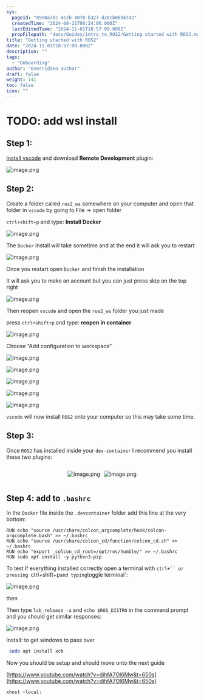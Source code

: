 ```yaml
---
sys:
  pageId: "89e0a78c-4e2b-4070-b327-d28cb0694742"
  createdTime: "2024-08-21T00:24:00.000Z"
  lastEditedTime: "2024-11-01T18:57:00.000Z"
  propFilepath: "docs/Guides/intro_to_ROS2/Getting started with ROS2.md"
title: "Getting started with ROS2"
date: "2024-11-01T18:57:00.000Z"
description: ""
tags:
  - "Onboarding"
author: "Overridden author"
draft: false
weight: 141
toc: false
icon: ""
---
```


# TODO: add wsl install

## Step 1:

[Install vscode](https://code.visualstudio.com/download) and download **Remote Development** plugin:

![image.png](https://prod-files-secure.s3.us-west-2.amazonaws.com/d518164a-d88e-44d1-a4ee-3adb3bd8bce0/efb52993-1881-4a40-b95e-6f020334f022/image.png?X-Amz-Algorithm=AWS4-HMAC-SHA256&X-Amz-Content-Sha256=UNSIGNED-PAYLOAD&X-Amz-Credential=ASIAZI2LB46633GHARU6%2F20250209%2Fus-west-2%2Fs3%2Faws4_request&X-Amz-Date=20250209T180854Z&X-Amz-Expires=3600&X-Amz-Security-Token=IQoJb3JpZ2luX2VjEI%2F%2F%2F%2F%2F%2F%2F%2F%2F%2F%2FwEaCXVzLXdlc3QtMiJIMEYCIQCllDubGhFhtnSWgA%2FLRlvd5aglsVw26V3g76uJlEQwlwIhAKbSIFOb9iWjp9%2BkQ9DBHTIjqViqPIH8t1ayNPd%2FrWI3KogECKj%2F%2F%2F%2F%2F%2F%2F%2F%2F%2FwEQABoMNjM3NDIzMTgzODA1Igwyq3TfXELxUcPAfikq3AMaHN%2B123haT8d7%2FUHJNkXWnqeljDGoJATWFiJYv%2FGpGV41Ku9jpwnMI%2B2MTDuUtIhrBYMSfdD8orcUHNiYI%2BeweY%2BiIawSP0TKgxf%2FNyp8xJn3nrDcE3VPMHHm2zdXuxUdnhWgcRt9iGe1LZCr8Jmop0UCRNh8tSNugF28vJ7ZgpNs0bFj6TbliRsqIOd%2FOrIR%2FNDLzToD9a4niTvlur1zudcc%2F24d%2FN%2BU3rm%2Fe1aO9VHwwrJf4O6%2FrPffVxAT%2FaUHrsIWhCjtMsBtQCbGONTzqBjTKz8uUePKyu0OTUexPXf1BST1%2Fq7DjThm1%2FH1ud2xSfeSImk8Uj5iPl1GKzxlrzzHhjGc8FbP1zFAMgwHf38wbUcpM3ze5esugvhQUPgwDgNC7ThMPYpfA%2BoXpmcQfK6oHFRj7gGdhNDihpvcb3cpXv2UQZYE57LTLg6Z%2BwngJMqKULPX8qh1fQ3cTZls2w4Q2b373kp5TPBRYcyZDMhc%2BUHUHLhWJ9%2Blv0DJKAUN%2B5UHCKj4waPKQDkbQXrwFam4gcnNku53bmoTQeqRepLhWYN5qQd1AGYLV7%2BNGGp9mWKHQq4suzGS7rVdHYBcij5Y09tpT0XV76RLlmNOb89wNu%2BiYDGiiACDrzCpgaO9BjqkAe8KV%2Bp%2Fz9ZoomUdFrOlEU1%2FQqxLVzlUFEHdyjUXgECXTns8KvA7UGpzu8%2FXxKpF4H1Cz%2FC4egPXqUEEUi8S1onf5mRfgvYw6FGcYDYcDvHhZxNnFtGh%2FMKNz0n2%2Blb%2BTv2rGzE%2Bqj%2BdH2BucKwoGlZbXk4O76UQSJJpGbrpdtJKmc1Ue9ns%2B1EvogGM0sBTVbF9q19FdcqMMGgcj%2BNP9mAyvGxP&X-Amz-Signature=d86394b31d73fcda4300ae4d6ecf325fb436efbb540164d99eb3fa799a2faa0a&X-Amz-SignedHeaders=host&x-id=GetObject)

## Step 2:

Create a folder called `ros2_ws` somewhere on your computer and open that folder in `vscode` by going to File → open folder 

`ctrl+shift+p` and type: **Install Docker**

![image.png](https://prod-files-secure.s3.us-west-2.amazonaws.com/d518164a-d88e-44d1-a4ee-3adb3bd8bce0/2269dc0e-1cd5-47ff-bceb-c04ad9b2eab0/image.png?X-Amz-Algorithm=AWS4-HMAC-SHA256&X-Amz-Content-Sha256=UNSIGNED-PAYLOAD&X-Amz-Credential=ASIAZI2LB46633GHARU6%2F20250209%2Fus-west-2%2Fs3%2Faws4_request&X-Amz-Date=20250209T180854Z&X-Amz-Expires=3600&X-Amz-Security-Token=IQoJb3JpZ2luX2VjEI%2F%2F%2F%2F%2F%2F%2F%2F%2F%2F%2FwEaCXVzLXdlc3QtMiJIMEYCIQCllDubGhFhtnSWgA%2FLRlvd5aglsVw26V3g76uJlEQwlwIhAKbSIFOb9iWjp9%2BkQ9DBHTIjqViqPIH8t1ayNPd%2FrWI3KogECKj%2F%2F%2F%2F%2F%2F%2F%2F%2F%2FwEQABoMNjM3NDIzMTgzODA1Igwyq3TfXELxUcPAfikq3AMaHN%2B123haT8d7%2FUHJNkXWnqeljDGoJATWFiJYv%2FGpGV41Ku9jpwnMI%2B2MTDuUtIhrBYMSfdD8orcUHNiYI%2BeweY%2BiIawSP0TKgxf%2FNyp8xJn3nrDcE3VPMHHm2zdXuxUdnhWgcRt9iGe1LZCr8Jmop0UCRNh8tSNugF28vJ7ZgpNs0bFj6TbliRsqIOd%2FOrIR%2FNDLzToD9a4niTvlur1zudcc%2F24d%2FN%2BU3rm%2Fe1aO9VHwwrJf4O6%2FrPffVxAT%2FaUHrsIWhCjtMsBtQCbGONTzqBjTKz8uUePKyu0OTUexPXf1BST1%2Fq7DjThm1%2FH1ud2xSfeSImk8Uj5iPl1GKzxlrzzHhjGc8FbP1zFAMgwHf38wbUcpM3ze5esugvhQUPgwDgNC7ThMPYpfA%2BoXpmcQfK6oHFRj7gGdhNDihpvcb3cpXv2UQZYE57LTLg6Z%2BwngJMqKULPX8qh1fQ3cTZls2w4Q2b373kp5TPBRYcyZDMhc%2BUHUHLhWJ9%2Blv0DJKAUN%2B5UHCKj4waPKQDkbQXrwFam4gcnNku53bmoTQeqRepLhWYN5qQd1AGYLV7%2BNGGp9mWKHQq4suzGS7rVdHYBcij5Y09tpT0XV76RLlmNOb89wNu%2BiYDGiiACDrzCpgaO9BjqkAe8KV%2Bp%2Fz9ZoomUdFrOlEU1%2FQqxLVzlUFEHdyjUXgECXTns8KvA7UGpzu8%2FXxKpF4H1Cz%2FC4egPXqUEEUi8S1onf5mRfgvYw6FGcYDYcDvHhZxNnFtGh%2FMKNz0n2%2Blb%2BTv2rGzE%2Bqj%2BdH2BucKwoGlZbXk4O76UQSJJpGbrpdtJKmc1Ue9ns%2B1EvogGM0sBTVbF9q19FdcqMMGgcj%2BNP9mAyvGxP&X-Amz-Signature=e0fde6e26af0a034b1106d8002f43fcac11a69caea1c5f78b14119992b950884&X-Amz-SignedHeaders=host&x-id=GetObject)

The `Docker` install will take sometime and at the end it will ask you to restart

![image.png](https://prod-files-secure.s3.us-west-2.amazonaws.com/d518164a-d88e-44d1-a4ee-3adb3bd8bce0/ed233f78-be33-4b1f-b89c-9c346c0e961e/image.png?X-Amz-Algorithm=AWS4-HMAC-SHA256&X-Amz-Content-Sha256=UNSIGNED-PAYLOAD&X-Amz-Credential=ASIAZI2LB46633GHARU6%2F20250209%2Fus-west-2%2Fs3%2Faws4_request&X-Amz-Date=20250209T180854Z&X-Amz-Expires=3600&X-Amz-Security-Token=IQoJb3JpZ2luX2VjEI%2F%2F%2F%2F%2F%2F%2F%2F%2F%2F%2FwEaCXVzLXdlc3QtMiJIMEYCIQCllDubGhFhtnSWgA%2FLRlvd5aglsVw26V3g76uJlEQwlwIhAKbSIFOb9iWjp9%2BkQ9DBHTIjqViqPIH8t1ayNPd%2FrWI3KogECKj%2F%2F%2F%2F%2F%2F%2F%2F%2F%2FwEQABoMNjM3NDIzMTgzODA1Igwyq3TfXELxUcPAfikq3AMaHN%2B123haT8d7%2FUHJNkXWnqeljDGoJATWFiJYv%2FGpGV41Ku9jpwnMI%2B2MTDuUtIhrBYMSfdD8orcUHNiYI%2BeweY%2BiIawSP0TKgxf%2FNyp8xJn3nrDcE3VPMHHm2zdXuxUdnhWgcRt9iGe1LZCr8Jmop0UCRNh8tSNugF28vJ7ZgpNs0bFj6TbliRsqIOd%2FOrIR%2FNDLzToD9a4niTvlur1zudcc%2F24d%2FN%2BU3rm%2Fe1aO9VHwwrJf4O6%2FrPffVxAT%2FaUHrsIWhCjtMsBtQCbGONTzqBjTKz8uUePKyu0OTUexPXf1BST1%2Fq7DjThm1%2FH1ud2xSfeSImk8Uj5iPl1GKzxlrzzHhjGc8FbP1zFAMgwHf38wbUcpM3ze5esugvhQUPgwDgNC7ThMPYpfA%2BoXpmcQfK6oHFRj7gGdhNDihpvcb3cpXv2UQZYE57LTLg6Z%2BwngJMqKULPX8qh1fQ3cTZls2w4Q2b373kp5TPBRYcyZDMhc%2BUHUHLhWJ9%2Blv0DJKAUN%2B5UHCKj4waPKQDkbQXrwFam4gcnNku53bmoTQeqRepLhWYN5qQd1AGYLV7%2BNGGp9mWKHQq4suzGS7rVdHYBcij5Y09tpT0XV76RLlmNOb89wNu%2BiYDGiiACDrzCpgaO9BjqkAe8KV%2Bp%2Fz9ZoomUdFrOlEU1%2FQqxLVzlUFEHdyjUXgECXTns8KvA7UGpzu8%2FXxKpF4H1Cz%2FC4egPXqUEEUi8S1onf5mRfgvYw6FGcYDYcDvHhZxNnFtGh%2FMKNz0n2%2Blb%2BTv2rGzE%2Bqj%2BdH2BucKwoGlZbXk4O76UQSJJpGbrpdtJKmc1Ue9ns%2B1EvogGM0sBTVbF9q19FdcqMMGgcj%2BNP9mAyvGxP&X-Amz-Signature=7e8db0d5dfe51d9b845862ca011110a67d681e7e9e95d5aae3a2bc8ecae1fc24&X-Amz-SignedHeaders=host&x-id=GetObject)

Once you restart open `Docker` and finish the installation

It will ask you to make an account but you can just press skip on the top right

![image.png](https://prod-files-secure.s3.us-west-2.amazonaws.com/d518164a-d88e-44d1-a4ee-3adb3bd8bce0/21010ad9-1659-4fd9-9f59-9932a09b2a3d/image.png?X-Amz-Algorithm=AWS4-HMAC-SHA256&X-Amz-Content-Sha256=UNSIGNED-PAYLOAD&X-Amz-Credential=ASIAZI2LB46633GHARU6%2F20250209%2Fus-west-2%2Fs3%2Faws4_request&X-Amz-Date=20250209T180854Z&X-Amz-Expires=3600&X-Amz-Security-Token=IQoJb3JpZ2luX2VjEI%2F%2F%2F%2F%2F%2F%2F%2F%2F%2F%2FwEaCXVzLXdlc3QtMiJIMEYCIQCllDubGhFhtnSWgA%2FLRlvd5aglsVw26V3g76uJlEQwlwIhAKbSIFOb9iWjp9%2BkQ9DBHTIjqViqPIH8t1ayNPd%2FrWI3KogECKj%2F%2F%2F%2F%2F%2F%2F%2F%2F%2FwEQABoMNjM3NDIzMTgzODA1Igwyq3TfXELxUcPAfikq3AMaHN%2B123haT8d7%2FUHJNkXWnqeljDGoJATWFiJYv%2FGpGV41Ku9jpwnMI%2B2MTDuUtIhrBYMSfdD8orcUHNiYI%2BeweY%2BiIawSP0TKgxf%2FNyp8xJn3nrDcE3VPMHHm2zdXuxUdnhWgcRt9iGe1LZCr8Jmop0UCRNh8tSNugF28vJ7ZgpNs0bFj6TbliRsqIOd%2FOrIR%2FNDLzToD9a4niTvlur1zudcc%2F24d%2FN%2BU3rm%2Fe1aO9VHwwrJf4O6%2FrPffVxAT%2FaUHrsIWhCjtMsBtQCbGONTzqBjTKz8uUePKyu0OTUexPXf1BST1%2Fq7DjThm1%2FH1ud2xSfeSImk8Uj5iPl1GKzxlrzzHhjGc8FbP1zFAMgwHf38wbUcpM3ze5esugvhQUPgwDgNC7ThMPYpfA%2BoXpmcQfK6oHFRj7gGdhNDihpvcb3cpXv2UQZYE57LTLg6Z%2BwngJMqKULPX8qh1fQ3cTZls2w4Q2b373kp5TPBRYcyZDMhc%2BUHUHLhWJ9%2Blv0DJKAUN%2B5UHCKj4waPKQDkbQXrwFam4gcnNku53bmoTQeqRepLhWYN5qQd1AGYLV7%2BNGGp9mWKHQq4suzGS7rVdHYBcij5Y09tpT0XV76RLlmNOb89wNu%2BiYDGiiACDrzCpgaO9BjqkAe8KV%2Bp%2Fz9ZoomUdFrOlEU1%2FQqxLVzlUFEHdyjUXgECXTns8KvA7UGpzu8%2FXxKpF4H1Cz%2FC4egPXqUEEUi8S1onf5mRfgvYw6FGcYDYcDvHhZxNnFtGh%2FMKNz0n2%2Blb%2BTv2rGzE%2Bqj%2BdH2BucKwoGlZbXk4O76UQSJJpGbrpdtJKmc1Ue9ns%2B1EvogGM0sBTVbF9q19FdcqMMGgcj%2BNP9mAyvGxP&X-Amz-Signature=f8de49b97b8a98f702f54921ad9461060d39e72793f30e6e2002ce8fa8837071&X-Amz-SignedHeaders=host&x-id=GetObject)

Then reopen `vscode` and open the `ros2_ws` folder you just made

press `ctrl+shift+p` and type: **reopen in container**

![image.png](https://prod-files-secure.s3.us-west-2.amazonaws.com/d518164a-d88e-44d1-a4ee-3adb3bd8bce0/4e93b8c2-41ad-488c-8095-c74205196118/image.png?X-Amz-Algorithm=AWS4-HMAC-SHA256&X-Amz-Content-Sha256=UNSIGNED-PAYLOAD&X-Amz-Credential=ASIAZI2LB46633GHARU6%2F20250209%2Fus-west-2%2Fs3%2Faws4_request&X-Amz-Date=20250209T180854Z&X-Amz-Expires=3600&X-Amz-Security-Token=IQoJb3JpZ2luX2VjEI%2F%2F%2F%2F%2F%2F%2F%2F%2F%2F%2FwEaCXVzLXdlc3QtMiJIMEYCIQCllDubGhFhtnSWgA%2FLRlvd5aglsVw26V3g76uJlEQwlwIhAKbSIFOb9iWjp9%2BkQ9DBHTIjqViqPIH8t1ayNPd%2FrWI3KogECKj%2F%2F%2F%2F%2F%2F%2F%2F%2F%2FwEQABoMNjM3NDIzMTgzODA1Igwyq3TfXELxUcPAfikq3AMaHN%2B123haT8d7%2FUHJNkXWnqeljDGoJATWFiJYv%2FGpGV41Ku9jpwnMI%2B2MTDuUtIhrBYMSfdD8orcUHNiYI%2BeweY%2BiIawSP0TKgxf%2FNyp8xJn3nrDcE3VPMHHm2zdXuxUdnhWgcRt9iGe1LZCr8Jmop0UCRNh8tSNugF28vJ7ZgpNs0bFj6TbliRsqIOd%2FOrIR%2FNDLzToD9a4niTvlur1zudcc%2F24d%2FN%2BU3rm%2Fe1aO9VHwwrJf4O6%2FrPffVxAT%2FaUHrsIWhCjtMsBtQCbGONTzqBjTKz8uUePKyu0OTUexPXf1BST1%2Fq7DjThm1%2FH1ud2xSfeSImk8Uj5iPl1GKzxlrzzHhjGc8FbP1zFAMgwHf38wbUcpM3ze5esugvhQUPgwDgNC7ThMPYpfA%2BoXpmcQfK6oHFRj7gGdhNDihpvcb3cpXv2UQZYE57LTLg6Z%2BwngJMqKULPX8qh1fQ3cTZls2w4Q2b373kp5TPBRYcyZDMhc%2BUHUHLhWJ9%2Blv0DJKAUN%2B5UHCKj4waPKQDkbQXrwFam4gcnNku53bmoTQeqRepLhWYN5qQd1AGYLV7%2BNGGp9mWKHQq4suzGS7rVdHYBcij5Y09tpT0XV76RLlmNOb89wNu%2BiYDGiiACDrzCpgaO9BjqkAe8KV%2Bp%2Fz9ZoomUdFrOlEU1%2FQqxLVzlUFEHdyjUXgECXTns8KvA7UGpzu8%2FXxKpF4H1Cz%2FC4egPXqUEEUi8S1onf5mRfgvYw6FGcYDYcDvHhZxNnFtGh%2FMKNz0n2%2Blb%2BTv2rGzE%2Bqj%2BdH2BucKwoGlZbXk4O76UQSJJpGbrpdtJKmc1Ue9ns%2B1EvogGM0sBTVbF9q19FdcqMMGgcj%2BNP9mAyvGxP&X-Amz-Signature=0f575e2516876ea2dd15b99518c591b29e2f4a72cab60d4427f8107878f6096e&X-Amz-SignedHeaders=host&x-id=GetObject)

Choose “Add configuration to workspace”

![image.png](https://prod-files-secure.s3.us-west-2.amazonaws.com/d518164a-d88e-44d1-a4ee-3adb3bd8bce0/9560b282-5060-4989-ba37-97e7b2c22476/image.png?X-Amz-Algorithm=AWS4-HMAC-SHA256&X-Amz-Content-Sha256=UNSIGNED-PAYLOAD&X-Amz-Credential=ASIAZI2LB46633GHARU6%2F20250209%2Fus-west-2%2Fs3%2Faws4_request&X-Amz-Date=20250209T180854Z&X-Amz-Expires=3600&X-Amz-Security-Token=IQoJb3JpZ2luX2VjEI%2F%2F%2F%2F%2F%2F%2F%2F%2F%2F%2FwEaCXVzLXdlc3QtMiJIMEYCIQCllDubGhFhtnSWgA%2FLRlvd5aglsVw26V3g76uJlEQwlwIhAKbSIFOb9iWjp9%2BkQ9DBHTIjqViqPIH8t1ayNPd%2FrWI3KogECKj%2F%2F%2F%2F%2F%2F%2F%2F%2F%2FwEQABoMNjM3NDIzMTgzODA1Igwyq3TfXELxUcPAfikq3AMaHN%2B123haT8d7%2FUHJNkXWnqeljDGoJATWFiJYv%2FGpGV41Ku9jpwnMI%2B2MTDuUtIhrBYMSfdD8orcUHNiYI%2BeweY%2BiIawSP0TKgxf%2FNyp8xJn3nrDcE3VPMHHm2zdXuxUdnhWgcRt9iGe1LZCr8Jmop0UCRNh8tSNugF28vJ7ZgpNs0bFj6TbliRsqIOd%2FOrIR%2FNDLzToD9a4niTvlur1zudcc%2F24d%2FN%2BU3rm%2Fe1aO9VHwwrJf4O6%2FrPffVxAT%2FaUHrsIWhCjtMsBtQCbGONTzqBjTKz8uUePKyu0OTUexPXf1BST1%2Fq7DjThm1%2FH1ud2xSfeSImk8Uj5iPl1GKzxlrzzHhjGc8FbP1zFAMgwHf38wbUcpM3ze5esugvhQUPgwDgNC7ThMPYpfA%2BoXpmcQfK6oHFRj7gGdhNDihpvcb3cpXv2UQZYE57LTLg6Z%2BwngJMqKULPX8qh1fQ3cTZls2w4Q2b373kp5TPBRYcyZDMhc%2BUHUHLhWJ9%2Blv0DJKAUN%2B5UHCKj4waPKQDkbQXrwFam4gcnNku53bmoTQeqRepLhWYN5qQd1AGYLV7%2BNGGp9mWKHQq4suzGS7rVdHYBcij5Y09tpT0XV76RLlmNOb89wNu%2BiYDGiiACDrzCpgaO9BjqkAe8KV%2Bp%2Fz9ZoomUdFrOlEU1%2FQqxLVzlUFEHdyjUXgECXTns8KvA7UGpzu8%2FXxKpF4H1Cz%2FC4egPXqUEEUi8S1onf5mRfgvYw6FGcYDYcDvHhZxNnFtGh%2FMKNz0n2%2Blb%2BTv2rGzE%2Bqj%2BdH2BucKwoGlZbXk4O76UQSJJpGbrpdtJKmc1Ue9ns%2B1EvogGM0sBTVbF9q19FdcqMMGgcj%2BNP9mAyvGxP&X-Amz-Signature=b61c729361473c19d531b7afd2bf70fa644827de1a4b0b9c57a896e9b215bdfb&X-Amz-SignedHeaders=host&x-id=GetObject)

![image.png](https://prod-files-secure.s3.us-west-2.amazonaws.com/d518164a-d88e-44d1-a4ee-3adb3bd8bce0/2ee63f81-886b-48e8-a553-dc6e5eac99e4/image.png?X-Amz-Algorithm=AWS4-HMAC-SHA256&X-Amz-Content-Sha256=UNSIGNED-PAYLOAD&X-Amz-Credential=ASIAZI2LB46633GHARU6%2F20250209%2Fus-west-2%2Fs3%2Faws4_request&X-Amz-Date=20250209T180854Z&X-Amz-Expires=3600&X-Amz-Security-Token=IQoJb3JpZ2luX2VjEI%2F%2F%2F%2F%2F%2F%2F%2F%2F%2F%2FwEaCXVzLXdlc3QtMiJIMEYCIQCllDubGhFhtnSWgA%2FLRlvd5aglsVw26V3g76uJlEQwlwIhAKbSIFOb9iWjp9%2BkQ9DBHTIjqViqPIH8t1ayNPd%2FrWI3KogECKj%2F%2F%2F%2F%2F%2F%2F%2F%2F%2FwEQABoMNjM3NDIzMTgzODA1Igwyq3TfXELxUcPAfikq3AMaHN%2B123haT8d7%2FUHJNkXWnqeljDGoJATWFiJYv%2FGpGV41Ku9jpwnMI%2B2MTDuUtIhrBYMSfdD8orcUHNiYI%2BeweY%2BiIawSP0TKgxf%2FNyp8xJn3nrDcE3VPMHHm2zdXuxUdnhWgcRt9iGe1LZCr8Jmop0UCRNh8tSNugF28vJ7ZgpNs0bFj6TbliRsqIOd%2FOrIR%2FNDLzToD9a4niTvlur1zudcc%2F24d%2FN%2BU3rm%2Fe1aO9VHwwrJf4O6%2FrPffVxAT%2FaUHrsIWhCjtMsBtQCbGONTzqBjTKz8uUePKyu0OTUexPXf1BST1%2Fq7DjThm1%2FH1ud2xSfeSImk8Uj5iPl1GKzxlrzzHhjGc8FbP1zFAMgwHf38wbUcpM3ze5esugvhQUPgwDgNC7ThMPYpfA%2BoXpmcQfK6oHFRj7gGdhNDihpvcb3cpXv2UQZYE57LTLg6Z%2BwngJMqKULPX8qh1fQ3cTZls2w4Q2b373kp5TPBRYcyZDMhc%2BUHUHLhWJ9%2Blv0DJKAUN%2B5UHCKj4waPKQDkbQXrwFam4gcnNku53bmoTQeqRepLhWYN5qQd1AGYLV7%2BNGGp9mWKHQq4suzGS7rVdHYBcij5Y09tpT0XV76RLlmNOb89wNu%2BiYDGiiACDrzCpgaO9BjqkAe8KV%2Bp%2Fz9ZoomUdFrOlEU1%2FQqxLVzlUFEHdyjUXgECXTns8KvA7UGpzu8%2FXxKpF4H1Cz%2FC4egPXqUEEUi8S1onf5mRfgvYw6FGcYDYcDvHhZxNnFtGh%2FMKNz0n2%2Blb%2BTv2rGzE%2Bqj%2BdH2BucKwoGlZbXk4O76UQSJJpGbrpdtJKmc1Ue9ns%2B1EvogGM0sBTVbF9q19FdcqMMGgcj%2BNP9mAyvGxP&X-Amz-Signature=af4a51652da68c11f0f9e728c89ab620d7c2b86b50785464f99284af8cf2c630&X-Amz-SignedHeaders=host&x-id=GetObject)

![image.png](https://prod-files-secure.s3.us-west-2.amazonaws.com/d518164a-d88e-44d1-a4ee-3adb3bd8bce0/ae1580b2-b048-407e-aed9-b584224a7a04/image.png?X-Amz-Algorithm=AWS4-HMAC-SHA256&X-Amz-Content-Sha256=UNSIGNED-PAYLOAD&X-Amz-Credential=ASIAZI2LB46633GHARU6%2F20250209%2Fus-west-2%2Fs3%2Faws4_request&X-Amz-Date=20250209T180854Z&X-Amz-Expires=3600&X-Amz-Security-Token=IQoJb3JpZ2luX2VjEI%2F%2F%2F%2F%2F%2F%2F%2F%2F%2F%2FwEaCXVzLXdlc3QtMiJIMEYCIQCllDubGhFhtnSWgA%2FLRlvd5aglsVw26V3g76uJlEQwlwIhAKbSIFOb9iWjp9%2BkQ9DBHTIjqViqPIH8t1ayNPd%2FrWI3KogECKj%2F%2F%2F%2F%2F%2F%2F%2F%2F%2FwEQABoMNjM3NDIzMTgzODA1Igwyq3TfXELxUcPAfikq3AMaHN%2B123haT8d7%2FUHJNkXWnqeljDGoJATWFiJYv%2FGpGV41Ku9jpwnMI%2B2MTDuUtIhrBYMSfdD8orcUHNiYI%2BeweY%2BiIawSP0TKgxf%2FNyp8xJn3nrDcE3VPMHHm2zdXuxUdnhWgcRt9iGe1LZCr8Jmop0UCRNh8tSNugF28vJ7ZgpNs0bFj6TbliRsqIOd%2FOrIR%2FNDLzToD9a4niTvlur1zudcc%2F24d%2FN%2BU3rm%2Fe1aO9VHwwrJf4O6%2FrPffVxAT%2FaUHrsIWhCjtMsBtQCbGONTzqBjTKz8uUePKyu0OTUexPXf1BST1%2Fq7DjThm1%2FH1ud2xSfeSImk8Uj5iPl1GKzxlrzzHhjGc8FbP1zFAMgwHf38wbUcpM3ze5esugvhQUPgwDgNC7ThMPYpfA%2BoXpmcQfK6oHFRj7gGdhNDihpvcb3cpXv2UQZYE57LTLg6Z%2BwngJMqKULPX8qh1fQ3cTZls2w4Q2b373kp5TPBRYcyZDMhc%2BUHUHLhWJ9%2Blv0DJKAUN%2B5UHCKj4waPKQDkbQXrwFam4gcnNku53bmoTQeqRepLhWYN5qQd1AGYLV7%2BNGGp9mWKHQq4suzGS7rVdHYBcij5Y09tpT0XV76RLlmNOb89wNu%2BiYDGiiACDrzCpgaO9BjqkAe8KV%2Bp%2Fz9ZoomUdFrOlEU1%2FQqxLVzlUFEHdyjUXgECXTns8KvA7UGpzu8%2FXxKpF4H1Cz%2FC4egPXqUEEUi8S1onf5mRfgvYw6FGcYDYcDvHhZxNnFtGh%2FMKNz0n2%2Blb%2BTv2rGzE%2Bqj%2BdH2BucKwoGlZbXk4O76UQSJJpGbrpdtJKmc1Ue9ns%2B1EvogGM0sBTVbF9q19FdcqMMGgcj%2BNP9mAyvGxP&X-Amz-Signature=7a372b4c77fe4a4ce5d5fc12a333e12aeb103fd760983a278919afae8e0deb8a&X-Amz-SignedHeaders=host&x-id=GetObject)

![image.png](https://prod-files-secure.s3.us-west-2.amazonaws.com/d518164a-d88e-44d1-a4ee-3adb3bd8bce0/53255b28-f75e-430f-b9e3-c0ac8577e42b/image.png?X-Amz-Algorithm=AWS4-HMAC-SHA256&X-Amz-Content-Sha256=UNSIGNED-PAYLOAD&X-Amz-Credential=ASIAZI2LB46633GHARU6%2F20250209%2Fus-west-2%2Fs3%2Faws4_request&X-Amz-Date=20250209T180854Z&X-Amz-Expires=3600&X-Amz-Security-Token=IQoJb3JpZ2luX2VjEI%2F%2F%2F%2F%2F%2F%2F%2F%2F%2F%2FwEaCXVzLXdlc3QtMiJIMEYCIQCllDubGhFhtnSWgA%2FLRlvd5aglsVw26V3g76uJlEQwlwIhAKbSIFOb9iWjp9%2BkQ9DBHTIjqViqPIH8t1ayNPd%2FrWI3KogECKj%2F%2F%2F%2F%2F%2F%2F%2F%2F%2FwEQABoMNjM3NDIzMTgzODA1Igwyq3TfXELxUcPAfikq3AMaHN%2B123haT8d7%2FUHJNkXWnqeljDGoJATWFiJYv%2FGpGV41Ku9jpwnMI%2B2MTDuUtIhrBYMSfdD8orcUHNiYI%2BeweY%2BiIawSP0TKgxf%2FNyp8xJn3nrDcE3VPMHHm2zdXuxUdnhWgcRt9iGe1LZCr8Jmop0UCRNh8tSNugF28vJ7ZgpNs0bFj6TbliRsqIOd%2FOrIR%2FNDLzToD9a4niTvlur1zudcc%2F24d%2FN%2BU3rm%2Fe1aO9VHwwrJf4O6%2FrPffVxAT%2FaUHrsIWhCjtMsBtQCbGONTzqBjTKz8uUePKyu0OTUexPXf1BST1%2Fq7DjThm1%2FH1ud2xSfeSImk8Uj5iPl1GKzxlrzzHhjGc8FbP1zFAMgwHf38wbUcpM3ze5esugvhQUPgwDgNC7ThMPYpfA%2BoXpmcQfK6oHFRj7gGdhNDihpvcb3cpXv2UQZYE57LTLg6Z%2BwngJMqKULPX8qh1fQ3cTZls2w4Q2b373kp5TPBRYcyZDMhc%2BUHUHLhWJ9%2Blv0DJKAUN%2B5UHCKj4waPKQDkbQXrwFam4gcnNku53bmoTQeqRepLhWYN5qQd1AGYLV7%2BNGGp9mWKHQq4suzGS7rVdHYBcij5Y09tpT0XV76RLlmNOb89wNu%2BiYDGiiACDrzCpgaO9BjqkAe8KV%2Bp%2Fz9ZoomUdFrOlEU1%2FQqxLVzlUFEHdyjUXgECXTns8KvA7UGpzu8%2FXxKpF4H1Cz%2FC4egPXqUEEUi8S1onf5mRfgvYw6FGcYDYcDvHhZxNnFtGh%2FMKNz0n2%2Blb%2BTv2rGzE%2Bqj%2BdH2BucKwoGlZbXk4O76UQSJJpGbrpdtJKmc1Ue9ns%2B1EvogGM0sBTVbF9q19FdcqMMGgcj%2BNP9mAyvGxP&X-Amz-Signature=2fdc4796fa523fa43feaebf3a195237fc881f38104c31febbbdd7cf2676552f1&X-Amz-SignedHeaders=host&x-id=GetObject)

![image.png](https://prod-files-secure.s3.us-west-2.amazonaws.com/d518164a-d88e-44d1-a4ee-3adb3bd8bce0/7c562767-5af9-4ffb-97d1-327bcdf4ee00/image.png?X-Amz-Algorithm=AWS4-HMAC-SHA256&X-Amz-Content-Sha256=UNSIGNED-PAYLOAD&X-Amz-Credential=ASIAZI2LB46633GHARU6%2F20250209%2Fus-west-2%2Fs3%2Faws4_request&X-Amz-Date=20250209T180854Z&X-Amz-Expires=3600&X-Amz-Security-Token=IQoJb3JpZ2luX2VjEI%2F%2F%2F%2F%2F%2F%2F%2F%2F%2F%2FwEaCXVzLXdlc3QtMiJIMEYCIQCllDubGhFhtnSWgA%2FLRlvd5aglsVw26V3g76uJlEQwlwIhAKbSIFOb9iWjp9%2BkQ9DBHTIjqViqPIH8t1ayNPd%2FrWI3KogECKj%2F%2F%2F%2F%2F%2F%2F%2F%2F%2FwEQABoMNjM3NDIzMTgzODA1Igwyq3TfXELxUcPAfikq3AMaHN%2B123haT8d7%2FUHJNkXWnqeljDGoJATWFiJYv%2FGpGV41Ku9jpwnMI%2B2MTDuUtIhrBYMSfdD8orcUHNiYI%2BeweY%2BiIawSP0TKgxf%2FNyp8xJn3nrDcE3VPMHHm2zdXuxUdnhWgcRt9iGe1LZCr8Jmop0UCRNh8tSNugF28vJ7ZgpNs0bFj6TbliRsqIOd%2FOrIR%2FNDLzToD9a4niTvlur1zudcc%2F24d%2FN%2BU3rm%2Fe1aO9VHwwrJf4O6%2FrPffVxAT%2FaUHrsIWhCjtMsBtQCbGONTzqBjTKz8uUePKyu0OTUexPXf1BST1%2Fq7DjThm1%2FH1ud2xSfeSImk8Uj5iPl1GKzxlrzzHhjGc8FbP1zFAMgwHf38wbUcpM3ze5esugvhQUPgwDgNC7ThMPYpfA%2BoXpmcQfK6oHFRj7gGdhNDihpvcb3cpXv2UQZYE57LTLg6Z%2BwngJMqKULPX8qh1fQ3cTZls2w4Q2b373kp5TPBRYcyZDMhc%2BUHUHLhWJ9%2Blv0DJKAUN%2B5UHCKj4waPKQDkbQXrwFam4gcnNku53bmoTQeqRepLhWYN5qQd1AGYLV7%2BNGGp9mWKHQq4suzGS7rVdHYBcij5Y09tpT0XV76RLlmNOb89wNu%2BiYDGiiACDrzCpgaO9BjqkAe8KV%2Bp%2Fz9ZoomUdFrOlEU1%2FQqxLVzlUFEHdyjUXgECXTns8KvA7UGpzu8%2FXxKpF4H1Cz%2FC4egPXqUEEUi8S1onf5mRfgvYw6FGcYDYcDvHhZxNnFtGh%2FMKNz0n2%2Blb%2BTv2rGzE%2Bqj%2BdH2BucKwoGlZbXk4O76UQSJJpGbrpdtJKmc1Ue9ns%2B1EvogGM0sBTVbF9q19FdcqMMGgcj%2BNP9mAyvGxP&X-Amz-Signature=be6e47a9e3dc27bf451f2cf9fb5208268269bac2029890aa4cc0dd2844d762eb&X-Amz-SignedHeaders=host&x-id=GetObject)

`vscode` will now install `ROS2` onto your computer so this may take some time.

## Step 3:

Once `ROS2` has installed inside your `dev-container` I recommend you install these two plugins:

<div style="display: flex;flex-direction: row; column-gap:10px; max-width: 630px;justify-content: center;">
<div>

![image.png](https://prod-files-secure.s3.us-west-2.amazonaws.com/d518164a-d88e-44d1-a4ee-3adb3bd8bce0/3fc3d550-5a54-4ba1-ba6b-faa01cdb7369/image.png?X-Amz-Algorithm=AWS4-HMAC-SHA256&X-Amz-Content-Sha256=UNSIGNED-PAYLOAD&X-Amz-Credential=ASIAZI2LB466SG7NNSGC%2F20250209%2Fus-west-2%2Fs3%2Faws4_request&X-Amz-Date=20250209T180857Z&X-Amz-Expires=3600&X-Amz-Security-Token=IQoJb3JpZ2luX2VjEI%2F%2F%2F%2F%2F%2F%2F%2F%2F%2F%2FwEaCXVzLXdlc3QtMiJHMEUCIQCrDyddQ3IeaCwfCnrC0ywlxRIkxwKTOCzcH%2FVTAcoMswIgUNxs8o%2BmAVenuhd0HTZ4Ws6%2BUB0TvTyVZwZrZvsDDdIqiAQIqP%2F%2F%2F%2F%2F%2F%2F%2F%2F%2FARAAGgw2Mzc0MjMxODM4MDUiDOOKfDy0BBr4GRoTRircA8pxdhyn%2B%2FJU0aESmuRms%2BRz2suJXk1AG%2BYN4gvNGmZ0KlP2yYu9kMmMndsY%2B0%2FSLqc5GRIaS7hsMLtX9MBvoDfG2dCmJOxQ4FEuEelg9MNhfEt9NwkeduXq8f0ZjuLZe6E6CeL36ovgg3EPD5vHUDPE7MAdAdEmvWmTVoR2PLQsCyZQXpmoJh9TmP%2FGaYVVuSkoVUYedFWr1UsQ083KPZ%2FhQasc0%2BzsFQBc%2FhwKrJK6%2Bv5Be19mljwhmMBvaOgsqnBnoIe2ySXGj4StjER7ZGNOL6AI1fhCNiHYbrLZY3%2BBHK0CPhz9o7IQ4ZMlzXOWzIPAOvn5SpeM4K5%2BA8uz4TopnqcyAPjQhwwJksheZ6dExzegg10iKI8k8fwWgTny%2FoyTBILbHG1aOX5FZpAt%2B3F8eTFX5V5mTgvaSKdmIIeJDRhMX9hIAnftN4r2g%2FXeUIBAh0ltEGLqcbr%2FFw5eV8qgMRwnDQZHHwG2atbBN5Khv7Jawgehf%2BiOVSiGo4HaghS5wQImH412g4taz6n1PDjeL%2BvauSrL4XAn7ImjPTKLjuEkZYA%2FIMK44mArDOJHhbByV81v2%2FVzFawhPJ15CaF0DfKmo8G1Hi7%2BMAttO881xILT3aLCw5RTfwFiMNiKo70GOqUBV1ZHoE9JFQjVilt1TVA6hAwlThBxSBy54lvQMynhnzTxCn%2BByUYulaXNZzPqf1RDOuRU8PeOuqwgce1vPIMSG%2F69LyxmVA3UX4A1SozZ9hHaALzqMOYmXtUrxNbPDiHJlO6Ookaw2pK6aPBziUYjZRbJhsP%2FDO6XUSx7hCaR%2BVVU4mMtR%2BHdf1awgLOL%2BWLhRrMZUy81vkUhNMDbLUQxlc4CcUlY&X-Amz-Signature=288285794757e78c3ef7d33190cd3b8eeff1ad46cbaec46352031e002a395529&X-Amz-SignedHeaders=host&x-id=GetObject)

</div>
<div>

![image.png](https://prod-files-secure.s3.us-west-2.amazonaws.com/d518164a-d88e-44d1-a4ee-3adb3bd8bce0/d994cc66-13c2-4093-a5a3-f84cf4601a82/image.png?X-Amz-Algorithm=AWS4-HMAC-SHA256&X-Amz-Content-Sha256=UNSIGNED-PAYLOAD&X-Amz-Credential=ASIAZI2LB466QFIUITQC%2F20250209%2Fus-west-2%2Fs3%2Faws4_request&X-Amz-Date=20250209T180857Z&X-Amz-Expires=3600&X-Amz-Security-Token=IQoJb3JpZ2luX2VjEI%2F%2F%2F%2F%2F%2F%2F%2F%2F%2F%2FwEaCXVzLXdlc3QtMiJHMEUCIAQv2g2y2nZxQU9t%2BHynecaxZbyu5PVpt4gcLEmWsUfhAiEA6YQIICTGraTPROMLurKrafrmqwQF%2FzYCV7hmKwq49ucqiAQIqP%2F%2F%2F%2F%2F%2F%2F%2F%2F%2FARAAGgw2Mzc0MjMxODM4MDUiDH%2FQLARJt1TBZlErjyrcAzxe4DJCZrOEnXKjrjAAgYFFw7xjFpPh1a1FxOtKiTMBc74HeSLDEgnFpn7aI9RtxeTb7U%2FIBlcQLq0tX9RFfPig9v%2F3GGiehg4IANJB6EZcreK0I1Tys2B32wMg64BooWotJmQ5Wz4A2rs%2BxG40DXIG2JpYsfjNMuRdMX9UjhlSoHV2b2l4IHjTocGEdk80yqcrjguPOk1lBT6vIIIfCuWO1bwHw%2BpATTRbd2A2oVVjAbrLn%2FHdd3otpvoW4ym9XGnmOcUuOb2IVzpRdRo6ZDPu2%2FAyzUGIL6I4UZZypbZVoQ9xILYT1%2FPVljSDLCoTOOwHx8X2J8TKyGH2iNG1%2B8L%2F0cHKLE9wEUjMjaQuGKUhXcY%2FmXaPy3b%2Fv0BwmviVNx9vEKZMWSxJ8%2FTOKW8jYeJsWwj1d4hU%2Bvoqb8IJE6%2FqOM7o%2FF8txfDQI01ea99PFLp6KLq6ElIfmoM%2FlBCTAwxhruVIi6F5L%2BZKzQ1%2BOtinoIV4ts%2F%2FoSDXkTVmZVfe0OWuY0xlZ3962kXTYCDveStxM46AjchonmA9lx6wms1rFxXs3k8KFPo%2BnUoquPb3cy%2Fa7ueuKfB6YAIf62EwpFohS5607u8bwwlVPwTcq%2FH6215KtFnWCe2qrXIyMNSGo70GOqUB7cHBFjRdwJkVZ6sKI%2BM2RK%2FZeUaW8NwqM5E7IxPx4QowRb%2FHgcCDIQ2KkyzxjCibX5f5trS0VwtoQXlBo7GhekiBqoLn2D5emNszzskq4YHcehR7Gjz%2BFSfifWQxGb%2Bzf9lS1x4%2BfTJrYl9k%2B0A%2FRJZfiMJkCal%2BkKvmaDHRPhKyhlbL8jiyT%2F5TZ6561QT2WdRG8%2BQuYLTORtsT2veA%2BjYsfaRy&X-Amz-Signature=fe75a8ac4947a9e8100f9cb18720bf386af8463ae012ffe5d12e1cb57d62a196&X-Amz-SignedHeaders=host&x-id=GetObject)

</div>
</div>

## Step 4: add to `.bashrc`

In the `Docker` file inside the `.devcontainer` folder add this line at the very bottom: 

```docker
RUN echo "source /usr/share/colcon_argcomplete/hook/colcon-argcomplete.bash" >> ~/.bashrc
RUN echo "source /usr/share/colcon_cd/function/colcon_cd.sh" >> ~/.bashrc
RUN echo "export _colcon_cd_root=/opt/ros/humble/" >> ~/.bashrc
RUN sudo apt install -y python3-pip 
```

To test if everything installed correctly open a terminal with `ctrl+`` or pressing `ctrl+shift+p` and typing `toggle terminal`:

![image.png](https://prod-files-secure.s3.us-west-2.amazonaws.com/d518164a-d88e-44d1-a4ee-3adb3bd8bce0/6a4943d8-b04e-4c02-9a58-775f3384d1a5/image.png?X-Amz-Algorithm=AWS4-HMAC-SHA256&X-Amz-Content-Sha256=UNSIGNED-PAYLOAD&X-Amz-Credential=ASIAZI2LB46633GHARU6%2F20250209%2Fus-west-2%2Fs3%2Faws4_request&X-Amz-Date=20250209T180854Z&X-Amz-Expires=3600&X-Amz-Security-Token=IQoJb3JpZ2luX2VjEI%2F%2F%2F%2F%2F%2F%2F%2F%2F%2F%2FwEaCXVzLXdlc3QtMiJIMEYCIQCllDubGhFhtnSWgA%2FLRlvd5aglsVw26V3g76uJlEQwlwIhAKbSIFOb9iWjp9%2BkQ9DBHTIjqViqPIH8t1ayNPd%2FrWI3KogECKj%2F%2F%2F%2F%2F%2F%2F%2F%2F%2FwEQABoMNjM3NDIzMTgzODA1Igwyq3TfXELxUcPAfikq3AMaHN%2B123haT8d7%2FUHJNkXWnqeljDGoJATWFiJYv%2FGpGV41Ku9jpwnMI%2B2MTDuUtIhrBYMSfdD8orcUHNiYI%2BeweY%2BiIawSP0TKgxf%2FNyp8xJn3nrDcE3VPMHHm2zdXuxUdnhWgcRt9iGe1LZCr8Jmop0UCRNh8tSNugF28vJ7ZgpNs0bFj6TbliRsqIOd%2FOrIR%2FNDLzToD9a4niTvlur1zudcc%2F24d%2FN%2BU3rm%2Fe1aO9VHwwrJf4O6%2FrPffVxAT%2FaUHrsIWhCjtMsBtQCbGONTzqBjTKz8uUePKyu0OTUexPXf1BST1%2Fq7DjThm1%2FH1ud2xSfeSImk8Uj5iPl1GKzxlrzzHhjGc8FbP1zFAMgwHf38wbUcpM3ze5esugvhQUPgwDgNC7ThMPYpfA%2BoXpmcQfK6oHFRj7gGdhNDihpvcb3cpXv2UQZYE57LTLg6Z%2BwngJMqKULPX8qh1fQ3cTZls2w4Q2b373kp5TPBRYcyZDMhc%2BUHUHLhWJ9%2Blv0DJKAUN%2B5UHCKj4waPKQDkbQXrwFam4gcnNku53bmoTQeqRepLhWYN5qQd1AGYLV7%2BNGGp9mWKHQq4suzGS7rVdHYBcij5Y09tpT0XV76RLlmNOb89wNu%2BiYDGiiACDrzCpgaO9BjqkAe8KV%2Bp%2Fz9ZoomUdFrOlEU1%2FQqxLVzlUFEHdyjUXgECXTns8KvA7UGpzu8%2FXxKpF4H1Cz%2FC4egPXqUEEUi8S1onf5mRfgvYw6FGcYDYcDvHhZxNnFtGh%2FMKNz0n2%2Blb%2BTv2rGzE%2Bqj%2BdH2BucKwoGlZbXk4O76UQSJJpGbrpdtJKmc1Ue9ns%2B1EvogGM0sBTVbF9q19FdcqMMGgcj%2BNP9mAyvGxP&X-Amz-Signature=7baee995071bcb763627cf90b93a89f2e1c7e09e9b99d29bc5a21d82512a6c6e&X-Amz-SignedHeaders=host&x-id=GetObject)

then 

Then type `lsb_release -a` and `echo $ROS_DISTRO` in the command prompt and you should get similar responses:

![image.png](https://prod-files-secure.s3.us-west-2.amazonaws.com/d518164a-d88e-44d1-a4ee-3adb3bd8bce0/3e635dec-a805-4e85-8b9e-d000e5b71a4e/image.png?X-Amz-Algorithm=AWS4-HMAC-SHA256&X-Amz-Content-Sha256=UNSIGNED-PAYLOAD&X-Amz-Credential=ASIAZI2LB46633GHARU6%2F20250209%2Fus-west-2%2Fs3%2Faws4_request&X-Amz-Date=20250209T180854Z&X-Amz-Expires=3600&X-Amz-Security-Token=IQoJb3JpZ2luX2VjEI%2F%2F%2F%2F%2F%2F%2F%2F%2F%2F%2FwEaCXVzLXdlc3QtMiJIMEYCIQCllDubGhFhtnSWgA%2FLRlvd5aglsVw26V3g76uJlEQwlwIhAKbSIFOb9iWjp9%2BkQ9DBHTIjqViqPIH8t1ayNPd%2FrWI3KogECKj%2F%2F%2F%2F%2F%2F%2F%2F%2F%2FwEQABoMNjM3NDIzMTgzODA1Igwyq3TfXELxUcPAfikq3AMaHN%2B123haT8d7%2FUHJNkXWnqeljDGoJATWFiJYv%2FGpGV41Ku9jpwnMI%2B2MTDuUtIhrBYMSfdD8orcUHNiYI%2BeweY%2BiIawSP0TKgxf%2FNyp8xJn3nrDcE3VPMHHm2zdXuxUdnhWgcRt9iGe1LZCr8Jmop0UCRNh8tSNugF28vJ7ZgpNs0bFj6TbliRsqIOd%2FOrIR%2FNDLzToD9a4niTvlur1zudcc%2F24d%2FN%2BU3rm%2Fe1aO9VHwwrJf4O6%2FrPffVxAT%2FaUHrsIWhCjtMsBtQCbGONTzqBjTKz8uUePKyu0OTUexPXf1BST1%2Fq7DjThm1%2FH1ud2xSfeSImk8Uj5iPl1GKzxlrzzHhjGc8FbP1zFAMgwHf38wbUcpM3ze5esugvhQUPgwDgNC7ThMPYpfA%2BoXpmcQfK6oHFRj7gGdhNDihpvcb3cpXv2UQZYE57LTLg6Z%2BwngJMqKULPX8qh1fQ3cTZls2w4Q2b373kp5TPBRYcyZDMhc%2BUHUHLhWJ9%2Blv0DJKAUN%2B5UHCKj4waPKQDkbQXrwFam4gcnNku53bmoTQeqRepLhWYN5qQd1AGYLV7%2BNGGp9mWKHQq4suzGS7rVdHYBcij5Y09tpT0XV76RLlmNOb89wNu%2BiYDGiiACDrzCpgaO9BjqkAe8KV%2Bp%2Fz9ZoomUdFrOlEU1%2FQqxLVzlUFEHdyjUXgECXTns8KvA7UGpzu8%2FXxKpF4H1Cz%2FC4egPXqUEEUi8S1onf5mRfgvYw6FGcYDYcDvHhZxNnFtGh%2FMKNz0n2%2Blb%2BTv2rGzE%2Bqj%2BdH2BucKwoGlZbXk4O76UQSJJpGbrpdtJKmc1Ue9ns%2B1EvogGM0sBTVbF9q19FdcqMMGgcj%2BNP9mAyvGxP&X-Amz-Signature=bc27922f82256e255b854878fb2e174386d15c2dcee632bd56b6b448d33da0b4&X-Amz-SignedHeaders=host&x-id=GetObject)

Install:  to get windows to pass over

```bash
 sudo apt install xcb
```

Now you should be setup and should move onto the next guide 

[https://www.youtube.com/watch?v=dihfA7Ol6Mw&t=650s](https://www.youtube.com/watch?v=dihfA7Ol6Mw&t=650s)

```python
xhost +local:
```
